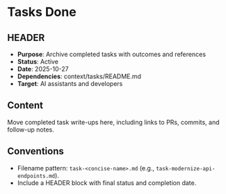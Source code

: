 # Tasks Done

## HEADER
- **Purpose**: Archive completed tasks with outcomes and references
- **Status**: Active
- **Date**: 2025-10-27
- **Dependencies**: context/tasks/README.md
- **Target**: AI assistants and developers

## Content
Move completed task write-ups here, including links to PRs, commits, and follow-up notes.

## Conventions
- Filename pattern: `task-<concise-name>.md` (e.g., `task-modernize-api-endpoints.md`).
- Include a HEADER block with final status and completion date.


